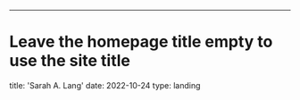 ---
# Leave the homepage title empty to use the site title
title: 'Sarah A. Lang'
date: 2022-10-24
type: landing

